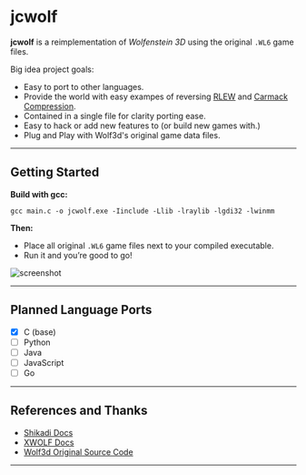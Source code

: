 # jcwolf

**jcwolf** is a reimplementation of *Wolfenstein 3D* using the original `.WL6` game files.





Big idea project goals:
- Easy to port to other languages.
- Provide the world with easy exampes of reversing [RLEW](https://moddingwiki.shikadi.net/wiki/Id_Software_RLEW_compression) and [Carmack Compression](https://moddingwiki.shikadi.net/wiki/Carmack_compression).
- Contained in a single file for clarity porting ease.
- Easy to hack or add new features to (or build new games with.)
- Plug and Play with Wolf3d's original game data files.

---

## Getting Started

**Build with gcc:**

`gcc main.c -o jcwolf.exe -Iinclude -Llib -lraylib -lgdi32 -lwinmm`


**Then:**
- Place all original `.WL6` game files next to your compiled executable.
- Run it and you’re good to go!

![screenshot](https://github.com/user-attachments/assets/d10312bf-18e3-44e9-ac58-9ce9e09bf5a1)

---

## Planned Language Ports

- [x] C (base)
- [ ] Python
- [ ] Java
- [ ] JavaScript
- [ ] Go

---

## References and Thanks

- [Shikadi Docs](https://moddingwiki.shikadi.net/wiki/GameMaps_Format)
- [XWOLF Docs](https://devinsmith.net/backups/xwolf/docs.html)
- [Wolf3d Original Source Code](https://github.com/id-Software/wolf3d)

---

